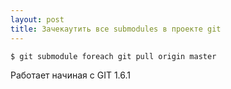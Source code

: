 ```yaml
---
layout: post
title: Зачекаутить все submodules в проекте git
---
```


``` bash
$ git submodule foreach git pull origin master
```

Работает начиная с GIT 1.6.1
